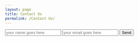 ```yaml
---
layout: page
title: Contact Us
permalink: /Contact Us/
---
```

<form action="https://formspree.io/swimnewscompiler@gmail.com"
      method="POST">
    <input type="text" name="name" placeholder="your name goes here"/>
    <input type="text" name="_replyto" placeholder="your email goes here"/>
    <input type="submit" value="Send">
    <input type="hidden" name="_next" value="//jonnyphresh.github.io/thanks"/>
    <input type="hidden" name="_subject" value="Thank you for reaching out" />
    <input type="text" name="_gotcha" style="display:none" />
</form>

